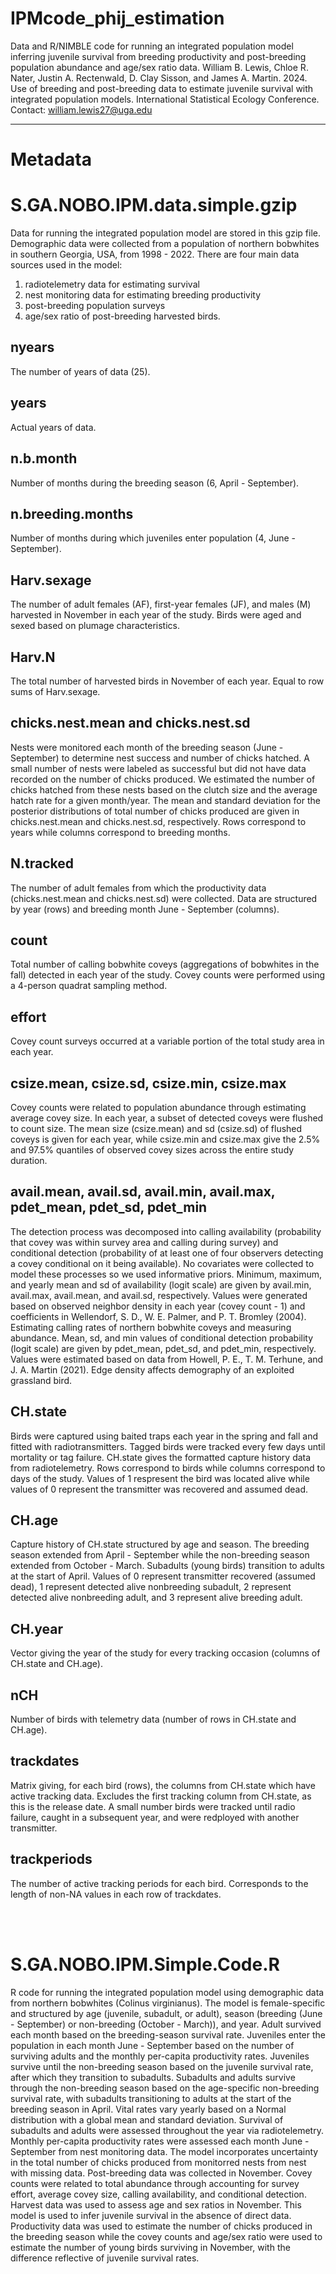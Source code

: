 # IPMcode_phij_estimation
Data and R/NIMBLE code for running an integrated population model inferring juvenile survival from breeding productivity and post-breeding population abundance and age/sex ratio data. William B. Lewis, Chloe R. Nater, Justin A. Rectenwald, D. Clay Sisson, and James A. Martin.
2024. Use of breeding and post-breeding data to estimate juvenile survival with integrated population models. International Statistical Ecology Conference.
Contact: william.lewis27@uga.edu


---

# Metadata

# S.GA.NOBO.IPM.data.simple.gzip
Data for running the integrated population model are stored in this gzip file. Demographic data were collected from a population of northern bobwhites in southern Georgia, USA, from 1998 - 2022. There are four main data sources used in the model: 
1) radiotelemetry data for estimating survival
2) nest monitoring data for estimating breeding productivity
3) post-breeding population surveys
4) age/sex ratio of post-breeding harvested birds.
   
## nyears
The number of years of data (25).
## years
Actual years of data.
## n.b.month
Number of months during the breeding season (6, April - September).
## n.breeding.months
Number of months during which juveniles enter population (4, June - September).
## Harv.sexage
The number of adult females (AF), first-year females (JF), and males (M) harvested in November in each year of the study. Birds were aged and sexed based on plumage characteristics.
## Harv.N
The total number of harvested birds in November of each year. Equal to row sums of Harv.sexage.
## chicks.nest.mean and chicks.nest.sd
Nests were monitored each month of the breeding season (June - September) to determine nest success and number of chicks hatched. A small number of nests were labeled as successful but did not have data recorded on the number of chicks produced. We estimated the number
of chicks hatched from these nests based on the clutch size and the average hatch rate for a given month/year. The mean and standard deviation for the posterior distributions of total number of chicks produced are given in chicks.nest.mean and chicks.nest.sd, respectively. 
Rows correspond to years while columns correspond to breeding months.
## N.tracked
The number of adult females from which the productivity data (chicks.nest.mean and chicks.nest.sd) were collected. Data are structured by year (rows) and breeding month June - September (columns).
## count
Total number of calling bobwhite coveys (aggregations of bobwhites in the fall) detected in each year of the study. Covey counts were performed using a 4-person quadrat sampling method.
## effort
Covey count surveys occurred at a variable portion of the total study area in each year.
## csize.mean, csize.sd, csize.min, csize.max
Covey counts were related to population abundance through estimating average covey size. In each year, a subset of detected coveys were flushed to count size. The mean size (csize.mean) and sd (csize.sd) of flushed coveys is given for each year, while csize.min and 
csize.max give the 2.5% and 97.5% quantiles of observed covey sizes across the entire study duration.
## avail.mean, avail.sd, avail.min, avail.max, pdet_mean, pdet_sd, pdet_min
The detection process was decomposed into calling availability (probability that covey was within survey area and calling during survey) and conditional detection (probability of at least one of four observers detecting a covey conditional on it being available). No 
covariates were collected to model these processes so we used informative priors. Minimum, maximum, and yearly mean and sd of availability (logit scale) are given by avail.min, avail.max, avail.mean, and avail.sd, respectively. Values were generated based on observed
neighbor density in each year (covey count - 1) and coefficients in Wellendorf, S. D., W. E. Palmer, and P. T. Bromley (2004). Estimating calling rates of northern bobwhite coveys and measuring abundance. Mean, sd, and min values of conditional detection probability (logit
scale) are given by pdet_mean, pdet_sd, and pdet_min, respectively. Values were estimated based on data from Howell, P. E., T. M. Terhune, and J. A. Martin (2021). Edge density affects demography of an exploited grassland bird.
## CH.state
Birds were captured using baited traps each year in the spring and fall and fitted with radiotransmitters. Tagged birds were tracked every few days until mortality or tag failure. CH.state gives the formatted capture history data from radiotelemetry. Rows correspond to
birds while columns correspond to days of the study. Values of 1 respresent the bird was located alive while values of 0 represent the transmitter was recovered and assumed dead.
## CH.age
Capture history of CH.state structured by age and season. The breeding season extended from April - September while the non-breeding season extended from October - March. Subadults (young birds) transition to adults at the start of April. Values of 0 represent transmitter
recovered (assumed dead), 1 represent detected alive nonbreeding subadult, 2 represent detected alive nonbreeding adult, and 3 represent alive breeding adult. 
## CH.year
Vector giving the year of the study for every tracking occasion (columns of CH.state and CH.age).
## nCH
Number of birds with telemetry data (number of rows in CH.state and CH.age).
## trackdates
Matrix giving, for each bird (rows), the columns from CH.state which have active tracking data. Excludes the first tracking column from CH.state, as this is the release date. A small number birds were tracked until radio failure, caught in a subsequent year, and were 
redployed with another transmitter.
## trackperiods
The number of active tracking periods for each bird. Corresponds to the length of non-NA values in each row of trackdates.


<br />
<br />

# S.GA.NOBO.IPM.Simple.Code.R
R code for running the integrated population model using demographic data from northern bobwhites (Colinus virginianus). The model is female-specific and structured by age (juvenile, subadult, or adult), season (breeding (June - September) or non-breeding (October -
March)), and year. Adult survived each month based on the breeding-season survival rate. Juveniles enter the population in each month June - September based on the number of surviving adults and the monthly per-capita productivity rates. Juveniles survive until the 
non-breeding season based on the juvenile survival rate, after which they transition to subadults. Subadults and adults survive through the non-breeding season based on the age-specific non-breeding survival rate, with subadults transitioning to adults at the start of
the breeding season in April. Vital rates vary yearly based on a Normal distribution with a global mean and standard deviation.
Survival of subadults and adults were assessed throughout the year via radiotelemetry. Monthly per-capita productivity rates were assessed each month June - September from nest monitoring data. The model incorporates uncertainty in the total number of chicks produced
from monitorred nests from nest with missing data. Post-breeding data was collected in November. Covey counts were related to total abundance through accounting for survey effort, average covey size, calling availability, and conditional detection. Harvest data was used
to assess age and sex ratios in November. This model is used to infer juvenile survival in the absence of direct data. Productivity data was used to estimate the number of chicks produced in the breeding season while the covey counts and age/sex ratio were used to estimate the number of young birds surviving in November, with the difference reflective of juvenile survival rates.
